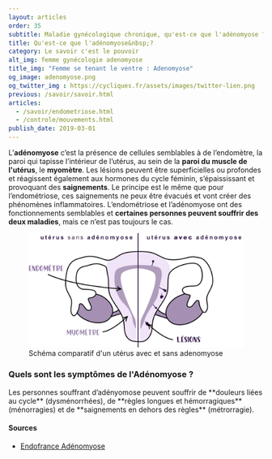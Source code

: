 ```yaml
---
layout: articles
order: 35
subtitle: Maladie gynécologique chronique, qu'est-ce que l'adénomyose ?
title: Qu'est-ce que l'adénomyose&nbsp;?
category: Le savoir c'est le pouvoir
alt_img: femme gynécologie adenomyose
title_img: "Femme se tenant le ventre : Adenomyose"
og_image: adenomyose.png
og_twitter_img : https://cycliques.fr/assets/images/twitter-lien.png
previous: /savoir/savoir.html
articles:
  - /savoir/endometriose.html
  - /controle/mouvements.html
publish_date: 2019-03-01
---
```

L’**adénomyose** c’est la présence de cellules semblables à de l’endomètre, la paroi qui tapisse l’intérieur de l’utérus, au sein de la **paroi du muscle de l'utérus**, le **myomètre**. Les lésions peuvent être superficielles ou profondes et réagissent également aux hormones du cycle féminin, s’épaississant et provoquant des **saignements**. Le principe est le même que pour l’endométriose, ces saignements ne peux être évacués et vont créer des phénomènes inflammatoires.
 L’endométriose et l’adénomyose ont des fonctionnements semblables et **certaines personnes peuvent souffrir des deux maladies**, mais ce n’est pas toujours le cas.

<figure class="schema">
  <img src="/assets/images/schema/adenomyose.png" class="img-fluid" alt="schéma uterus adenomyose maladie gynécologique lésion endomètre myomètre" title="Schéma d'un utérus avec de l'adénomyose">
  <figcaption>Schéma comparatif d'un utérus avec et sans adenomyose</figcaption>
</figure>

<h3>Quels sont les symptômes de l'Adénomyose ?</h3>
Les personnes souffrant d’adényomose peuvent souffrir de **douleurs liées au cycle** (dysménorrhées), de **règles longues et hémorragiques** (ménorragies) et de **saignements en dehors des règles** (métrorragie).
<div class="col-sm-10 offset-sm-1 sources">
  <h4>Sources</h4>
  <ul class="ul-list">
    <li class="list"><a href="">Endofrance Adénomyose</a></li>
  </ul>
</div>